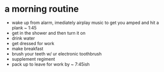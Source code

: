 # a morning routine

-  wake up from alarm, imediately airplay music to get you amped and hit a plank ~ 1:45
-  get in the shower and then turn it on
-  drink water
-  get dressed for work
-  make breakfast
-  brush your teeth w/ ur electronic toothbrush
-  supplement regiment
-  pack up to leave for work by ~ 7:45ish

